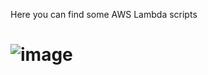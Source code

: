 Here you can find some AWS Lambda scripts <h1>

![image](https://user-images.githubusercontent.com/60892908/132984394-a73f8eb7-2bc8-4fcf-bfb6-f357709b8965.png)

